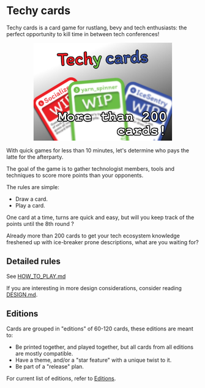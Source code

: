 # Techy cards

Techy cards is a card game for rustlang, bevy and tech enthusiasts: the perfect opportunity to kill time in between tech conferences!
<p align="center">
<img src="art/cover_wide.png" height="256" />
</p>

With quick games for less than 10 minutes, let's determine who pays the latte for the afterparty.

The goal of the game is to gather technologist members, tools and techniques to score more points than your opponents.

The rules are simple:

- Draw a card.
- Play a card.

One card at a time, turns are quick and easy, but will you keep track of the points until the 8th round ?

Already more than 200 cards to get your tech ecosystem knowledge freshened up with ice-breaker prone descriptions, what are you waiting for?

## Detailed rules

See [HOW_TO_PLAY.md](docs/HOW_TO_PLAY.md)

If you are interesting in more design considerations, consider reading [DESIGN.md](docs/DESIGN.md).

## Editions

Cards are grouped in "editions" of 60-120 cards, these editions are meant to:

- Be printed together, and played together, but all cards from all editions are mostly compatible.
- Have a theme, and/or a "star feature" with a unique twist to it.
- Be part of a "release" plan.

For current list of editions, refer to [Editions](/editions).
